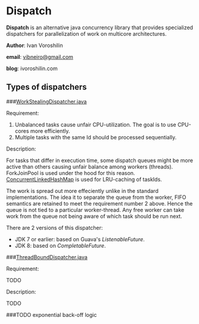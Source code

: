 # Dispatch
**Dispatch** is an alternative java concurrency library that provides specialized dispatchers for parallelization of work on multicore architectures. 


**Author**: Ivan Voroshilin

**email**: vibneiro@gmail.com

**blog**: ivoroshilin.com

## Types of dispatchers

###[WorkStealingDispatcher.java](https://github.com/vibneiro/dispatching/blob/master/dispatch-java-8/src/main/java/vibneiro/dispatchers/WorkStealingDispatcher.java)

Requirement: 

1. Unbalanced tasks cause unfair CPU-utilization. The goal is to use CPU-cores more efficiently.
2. Multiple tasks with the same Id should be processed sequentially.

Description:

For tasks that differ in execution time, some dispatch queues might be more active than others causing unfair balance among workers (threads). ForkJoinPool is used under the hood for this reason.
[ConcurrentLinkedHashMap](https://code.google.com/p/concurrentlinkedhashmap/) is used for LRU-caching of taskIds.

The work is spread out more effeciently unlike in the standard implementations. The idea it to separate the queue from the worker, FIFO semantics are retained to meet the requirement number 2 above. Hence the queue is not tied to a particular worker-thread. Any free worker can take work from the queue not being aware of which task should be run next. 

There are 2 versions of this dispatcher:
 - JDK 7 or earlier: based on Guava's *ListenableFuture*.
 - JDK 8: based on *CompletableFuture*.

###[ThreadBoundDispatcher.java](https://github.com/vibneiro/dispatching/blob/master/dispatch-java-8/src/main/java/vibneiro/dispatchers/ThreadBoundHashDispatcher.java)

Requirement: 

TODO

Description:

TODO

###TODO exponential back-off logic
